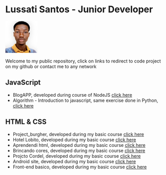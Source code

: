 # Lussati Santos - Junior Developer
<img src="img/lussati-300.jpg" width="100px">

Welcome to my public repository, click on links to redirect to code project on my github or contact me to any network

## JavaScript
- BlogAPP, developed during course of NodeJS <a href="https://github.com/lussatisantos/blogapp-nodejs">click here</a>
- Algorithm - Introduction to javascript, same exercise done in Python, <a href="https://github.com/lussatisantos/Algoritmo">click here</a>

## HTML & CSS
- Project_burgher, developed during my basic course <a href="https://github.com/lussatisantos/project_burgher">click here</a>
- Hotel Lobito, developed during my basic course <a href="https://github.com/lussatisantos/hotel-lobito">click here</a>
- Aprendendi html, developed during my basic course <a href="https://github.com/lussatisantos/aprendendo-html">click here</a>
- Brincando cores, developed during my basic course <a href="https://github.com/lussatisantos/brincando-cores-css">click here</a>
- Projcto Cordel, developed during my basic course <a href="https://github.com/lussatisantos/projecto-cordel">click here</a>
- Android site, developed during my basic course <a href="https://github.com/lussatisantos/android-site">click here</a>
- Front-end basico, developed during my basic course <a href="https://github.com/lussatisantos/front-end-basico"> click here</a>

